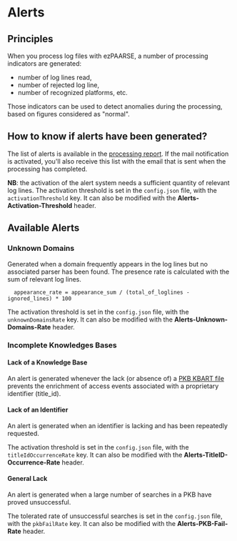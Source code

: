 # Alerts #

## Principles ##
When you process log files with ezPAARSE, a number of processing indicators are generated: 
  * number of log lines read, 
  * number of rejected log line, 
  * number of recognized platforms, etc.

Those indicators can be used to detect anomalies during the processing, based on figures considered as "normal".

## How to know if alerts have been generated? ##
The list of alerts is available in the [processing report](../essential/report.html#alerts). If the mail notification is activated, you'll also receive this list with the email that is sent when the processing has completed.

**NB**: the activation of the alert system needs a sufficient quantity of relevant log lines. The activation threshold is set in the `config.json` file, with the `activationThreshold` key. It can also be modified with the **Alerts-Activation-Threshold** header.

## Available Alerts ##

### Unknown Domains ###
Generated when a domain frequently appears in the log lines but no associated parser has been found. The presence rate is calculated with the sum of relevant log lines.

```
  appearance_rate = appearance_sum / (total_of_loglines - ignored_lines) * 100
```

The activation threshold is set in the `config.json` file, with the `unknownDomainsRate` key. It can also be modified with the **Alerts-Unknown-Domains-Rate** header.

### Incomplete Knowledges Bases ###

#### Lack of a Knowledge Base ####
An alert is generated whenever the lack (or absence of) a [PKB KBART file](../essential/knowledge-base.html) prevents the enrichment of access events associated with a proprietary identifier (title_id).

#### Lack of an Identifier  ####
An alert is generated when an identifier is lacking and has been repeatedly requested.

The activation threshold is set in the `config.json` file, with the `titleIdOccurrenceRate` key. It can also be modified with the **Alerts-TitleID-Occurrence-Rate** header.

#### General Lack ####
An alert is generated when a large number of searches in a PKB have proved unsuccessful.

The tolerated rate of unsuccessful searches is set in the `config.json` file, with the `pkbFailRate` key. It can also be modified with the **Alerts-PKB-Fail-Rate** header.
